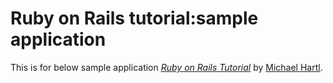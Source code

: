 # Ruby on Rails tutorial:sample application

This is for below sample application
[*Ruby on Rails Tutorial*](http://railstutorial.jp/)
by [Michael Hartl](http://michaelhartl.com/).
